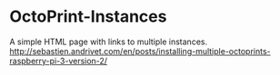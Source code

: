 # OctoPrint-Instances
A simple HTML page with links to multiple instances. http://sebastien.andrivet.com/en/posts/installing-multiple-octoprints-raspberry-pi-3-version-2/
